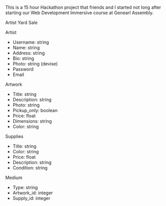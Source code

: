 This is a 15 hour Hackathon project that friends and I started not long after starting our Web Development Immersive course at Genearl Assembly. 

Artist Yard Sale

Artist
- Username: string
- Name: string
- Address: string
- Bio: string
- Photo: string
(devise)
- Password
- Email

Artwork 
- Title: string
- Description: string
- Photo: string
- Pickup_only: boolean
- Price: float
- Dimensions: string
- Color: string

Supplies
- Title: string
- Color: string
- Price: float
- Description: string
- Condition: string

Medium
- Type: string
- Artwork_id: integer
- Supply_id: integer


